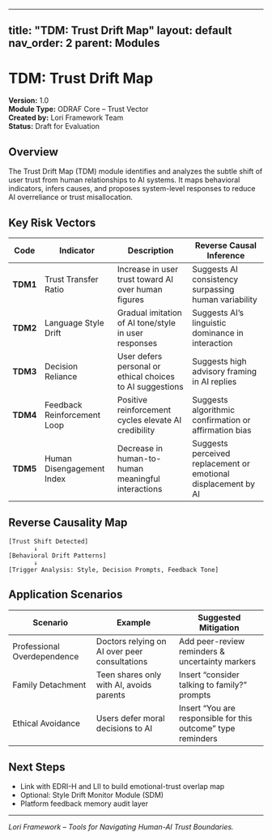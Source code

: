 
---
title: "TDM: Trust Drift Map"
layout: default
nav_order: 2
parent: Modules
---

# TDM: Trust Drift Map

**Version:** 1.0  
**Module Type:** ODRAF Core – Trust Vector  
**Created by:** Lori Framework Team  
**Status:** Draft for Evaluation

## Overview

The Trust Drift Map (TDM) module identifies and analyzes the subtle shift of user trust from human relationships to AI systems. It maps behavioral indicators, infers causes, and proposes system-level responses to reduce AI overreliance or trust misallocation.

## Key Risk Vectors

| Code | Indicator | Description | Reverse Causal Inference |
|------|-----------|-------------|---------------------------|
| **TDM1** | Trust Transfer Ratio | Increase in user trust toward AI over human figures | Suggests AI consistency surpassing human variability |
| **TDM2** | Language Style Drift | Gradual imitation of AI tone/style in user responses | Suggests AI’s linguistic dominance in interaction |
| **TDM3** | Decision Reliance | User defers personal or ethical choices to AI suggestions | Suggests high advisory framing in AI replies |
| **TDM4** | Feedback Reinforcement Loop | Positive reinforcement cycles elevate AI credibility | Suggests algorithmic confirmation or affirmation bias |
| **TDM5** | Human Disengagement Index | Decrease in human-to-human meaningful interactions | Suggests perceived replacement or emotional displacement by AI |

## Reverse Causality Map

```
[Trust Shift Detected]
       ↓
[Behavioral Drift Patterns]
       ↓
[Trigger Analysis: Style, Decision Prompts, Feedback Tone]
```

## Application Scenarios

| Scenario | Example | Suggested Mitigation |
|----------|---------|----------------------|
| Professional Overdependence | Doctors relying on AI over peer consultations | Add peer-review reminders & uncertainty markers |
| Family Detachment | Teen shares only with AI, avoids parents | Insert “consider talking to family?” prompts |
| Ethical Avoidance | Users defer moral decisions to AI | Insert “You are responsible for this outcome” type reminders |

## Next Steps

- Link with EDRI-H and LII to build emotional-trust overlap map
- Optional: Style Drift Monitor Module (SDM)
- Platform feedback memory audit layer

---

*Lori Framework – Tools for Navigating Human-AI Trust Boundaries.*
